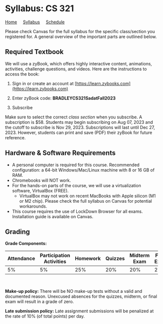 # Syllabus: CS 321

[Home](./README.md) &nbsp;&nbsp;&nbsp; [Syllabus](./syllabus.md)  &nbsp;&nbsp;&nbsp; [Schedule](./schedule.md)

Please check Canvas for the full syllabus for the specific class/section you registered for. A general overview of the important parts are outlined below. 



## Required Textbook

We will use a zyBook, which offers highly interactive content, animations, activities, challenge questions, and videos. Here are the instructions to access the book:

1. Sign in or create an account at [https://learn.zybooks.com](https://learn.zybooks.com)
    
2. Enter zyBook code:  **BRADLEYCS321SadatFall2023**
    
3. Subscribe

Make sure to select the correct *class section* when you subscribe. A subscription is $58. Students may begin subscribing on Aug 07, 2023 and the cutoff to subscribe is Nov 29, 2023. Subscriptions will last until Dec 27, 2023. However, students can print and save (PDF) their zyBook for future reference. 


## Hardware & Software Requirements
- A personal computer is required for this course. Recommended configuration: a 64-bit Windows/Mac/Linux machine with 8 or 16 GB of RAM. 
- Chromebooks will NOT work.
- For the hands-on parts of the course, we will use a virtualization software, VirtualBox (FREE). 
    - VirtualBox may not work on recent MacBooks with Apple silicon (M1 or M2 chip). Please check the full syllabus on Canvas for potential workarounds. 
- This course requires the use of LockDown Browser for all exams. Installation guide is available on Canvas.



## Grading

**Grade Components:**

| Attendance | Participation Activities | Homework  |  Quizzes |  Midterm Exam |  Final Exam  |
| ---   | ---  | --- | --- | --- | --- |
| 5% | 5% | 25% | 20% | 20% | 25% |


<br>

**Make-up policy:** There will be NO make-up tests without a valid and documented reason. Unexcused absences for the quizzes, midterm, or final exam will result in a grade of zero.  
 
**Late submission policy:** Late assignment submissions will be penalized at the rate of 10% (of total points) per day.



